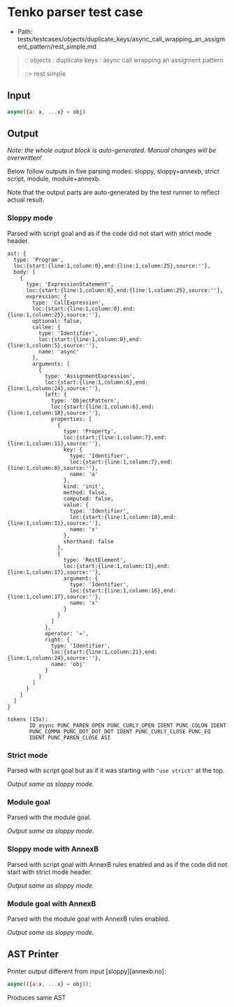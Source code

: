 # Tenko parser test case

- Path: tests/testcases/objects/duplicate_keys/async_call_wrapping_an_assigment_pattern/rest_simple.md

> :: objects : duplicate keys : async call wrapping an assigment pattern
>
> ::> rest simple

## Input

`````js
async({a: x, ...x} = obj)
`````

## Output

_Note: the whole output block is auto-generated. Manual changes will be overwritten!_

Below follow outputs in five parsing modes: sloppy, sloppy+annexb, strict script, module, module+annexb.

Note that the output parts are auto-generated by the test runner to reflect actual result.

### Sloppy mode

Parsed with script goal and as if the code did not start with strict mode header.

`````
ast: {
  type: 'Program',
  loc:{start:{line:1,column:0},end:{line:1,column:25},source:''},
  body: [
    {
      type: 'ExpressionStatement',
      loc:{start:{line:1,column:0},end:{line:1,column:25},source:''},
      expression: {
        type: 'CallExpression',
        loc:{start:{line:1,column:0},end:{line:1,column:25},source:''},
        optional: false,
        callee: {
          type: 'Identifier',
          loc:{start:{line:1,column:0},end:{line:1,column:5},source:''},
          name: 'async'
        },
        arguments: [
          {
            type: 'AssignmentExpression',
            loc:{start:{line:1,column:6},end:{line:1,column:24},source:''},
            left: {
              type: 'ObjectPattern',
              loc:{start:{line:1,column:6},end:{line:1,column:18},source:''},
              properties: [
                {
                  type: 'Property',
                  loc:{start:{line:1,column:7},end:{line:1,column:11},source:''},
                  key: {
                    type: 'Identifier',
                    loc:{start:{line:1,column:7},end:{line:1,column:8},source:''},
                    name: 'a'
                  },
                  kind: 'init',
                  method: false,
                  computed: false,
                  value: {
                    type: 'Identifier',
                    loc:{start:{line:1,column:10},end:{line:1,column:11},source:''},
                    name: 'x'
                  },
                  shorthand: false
                },
                {
                  type: 'RestElement',
                  loc:{start:{line:1,column:13},end:{line:1,column:17},source:''},
                  argument: {
                    type: 'Identifier',
                    loc:{start:{line:1,column:16},end:{line:1,column:17},source:''},
                    name: 'x'
                  }
                }
              ]
            },
            operator: '=',
            right: {
              type: 'Identifier',
              loc:{start:{line:1,column:21},end:{line:1,column:24},source:''},
              name: 'obj'
            }
          }
        ]
      }
    }
  ]
}

tokens (15x):
       ID_async PUNC_PAREN_OPEN PUNC_CURLY_OPEN IDENT PUNC_COLON IDENT
       PUNC_COMMA PUNC_DOT_DOT_DOT IDENT PUNC_CURLY_CLOSE PUNC_EQ
       IDENT PUNC_PAREN_CLOSE ASI
`````

### Strict mode

Parsed with script goal but as if it was starting with `"use strict"` at the top.

_Output same as sloppy mode._

### Module goal

Parsed with the module goal.

_Output same as sloppy mode._

### Sloppy mode with AnnexB

Parsed with script goal with AnnexB rules enabled and as if the code did not start with strict mode header.

_Output same as sloppy mode._

### Module goal with AnnexB

Parsed with the module goal with AnnexB rules enabled.

_Output same as sloppy mode._

## AST Printer

Printer output different from input [sloppy][annexb:no]:

````js
async(({a:x, ...x} = obj));
````

Produces same AST
